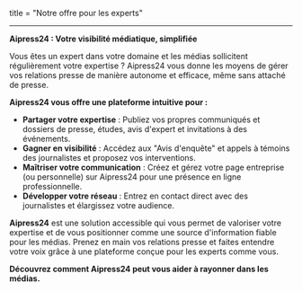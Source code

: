 title = "Notre offre pour les experts"

---

**Aipress24 : Votre visibilité médiatique, simplifiée**

Vous êtes un expert dans votre domaine et les médias sollicitent régulièrement votre expertise ? Aipress24 vous donne les moyens de gérer vos relations presse de manière autonome et efficace, même sans attaché de presse.

**Aipress24 vous offre une plateforme intuitive pour :**

*   **Partager votre expertise** : Publiez vos propres communiqués et dossiers de presse, études, avis d'expert et invitations à des événements.
*   **Gagner en visibilité** :  Accédez aux "Avis d'enquête" et appels à témoins des journalistes et proposez vos interventions.
*   **Maîtriser votre communication** :  Créez et gérez votre page entreprise (ou personnelle) sur Aipress24 pour une présence en ligne professionnelle.
*   **Développer votre réseau** :  Entrez en contact direct avec des journalistes et élargissez votre audience.

**Aipress24** est une solution accessible qui vous permet de valoriser votre expertise et de vous positionner comme une source d'information fiable pour les médias. Prenez en main vos relations presse et faites entendre votre voix grâce à une plateforme conçue pour les experts comme vous.

**Découvrez comment Aipress24 peut vous aider à rayonner dans les médias.**

